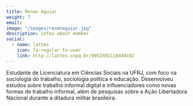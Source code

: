 ```yaml
---
title: Renan Aguiar
weight: 7
email:
image: "/images/renanaguiar.jpg"
description: infos about member
social:
  - name: lattes
    icon: fa-regular fa-user
    link: http://lattes.cnpq.br/9052402118449102
---
```


Estudante de Licenciatura em Ciências Sociais na UFRJ, com foco na sociologia do trabalho, sociologia política e educação. Desenvolveu estudos sobre trabalho informal digital e influenciadores como novas formas de trabalho informal, além de pesquisas sobre a Ação Libertadora Nacional durante a ditadura militar brasileira.

